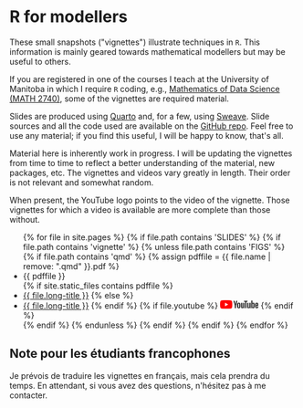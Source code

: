 # R for modellers

These small snapshots ("vignettes") illustrate techniques in `R`.
This information is mainly geared towards mathematical modellers but may be useful to others. 

If you are registered in one of the courses I teach at the University of Manitoba in which I require `R` coding, e.g., [Mathematics of Data Science (MATH 2740)](https://julien-arino.github.io/math-of-data-science/), some of the vignettes are required material.

Slides are produced using [Quarto](https://quarto.org/) and, for a few, using [Sweave](https://www.stat.ethz.ch/R-manual/R-devel/library/utils/doc/Sweave.pdf).
Slide sources and all the code used are available on the [GitHub repo](https://github.com/julien-arino/R-for-modellers/). Feel free to use any material; if you find this useful, I will be happy to know, that's all.

Material here is inherently work in progress. 
I will be updating the vignettes from time to time to reflect a better understanding of the material, new packages, etc. 
The vignettes and videos vary greatly in length.
Their order is not relevant and somewhat random.

When present, the YouTube logo points to the video of the vignette. Those vignettes for which a video is available are more complete than those without.

<ul>
{% for file in site.pages %}
  {% if file.path contains 'SLIDES' %}
    {% if file.path contains 'vignette' %}
      {% unless file.path contains 'FIGS' %}
        {% if file.path contains 'qmd' %}
          {% assign pdffile = {{ file.name | remove: ".qmd" }}.pdf %}
          <li> {{ pdffile }} </li>
          {% if site.static_files contains pdffile %} 
            <li><a href="https://julien-arino.github.io/R-for-modellers/SLIDES/{{ file.name | remove: ".qmd" }}.pdf">{{ file.long-title }}</a>
          {% else %}
            <li><a href="https://julien-arino.github.io/R-for-modellers/SLIDES/{{ file.name | remove: ".qmd" }}.html">{{ file.long-title }}</a>
          {% endif %}
          {% if file.youtube %}
            <a href="{{ file.youtube }}"><img src="assets/img/yt_logo_rgb_light.png" height="15px" /></a>
          {% endif %}
          </li>
        {% endif %}
      {% endunless %}
    {% endif %}
  {% endif %}
{% endfor %}
</ul>


## Note pour les étudiants francophones

Je prévois de traduire les vignettes en français, mais cela prendra du temps. En attendant, si vous avez des questions, n'hésitez pas à me contacter.

